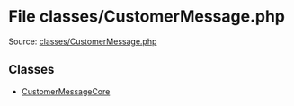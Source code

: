 File classes/CustomerMessage.php
=========

Source: [classes/CustomerMessage.php](https://github.com/PrestaShop/PrestaShop/blob/1.6.0.12/classes/CustomerMessage.php)


Classes
-------

* [CustomerMessageCore](class.CustomerMessageCore.md)


